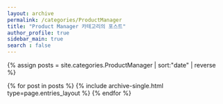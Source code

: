 ```yaml
---
layout: archive
permalink: /categories/ProductManager
title: "Product Manager 카테고리의 포스트"
author_profile: true
sidebar_main: true
search : false
---
```


{% assign posts = site.categories.ProductManager | sort:"date" | reverse %}

{% for post in posts %}
  {% include archive-single.html type=page.entries_layout %}
{% endfor %}